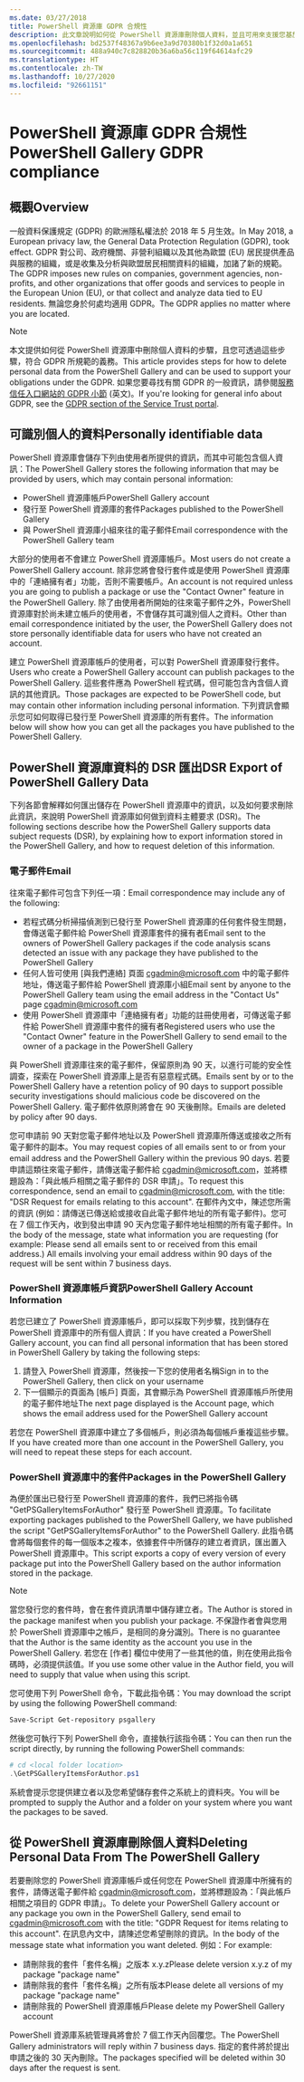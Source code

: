 ```yaml
---
ms.date: 03/27/2018
title: PowerShell 資源庫 GDPR 合規性
description: 此文章說明如何從 PowerShell 資源庫刪除個人資料，並且可用來支援您基於 GDPR 所承擔的義務。
ms.openlocfilehash: bd2537f48367a9b6ee3a9d70380b1f32d0a1a651
ms.sourcegitcommit: 488a940c7c828820b36a6ba56c119f64614afc29
ms.translationtype: HT
ms.contentlocale: zh-TW
ms.lasthandoff: 10/27/2020
ms.locfileid: "92661151"
---
```

# <a name="powershell-gallery-gdpr-compliance"></a><span data-ttu-id="19430-103">PowerShell 資源庫 GDPR 合規性</span><span class="sxs-lookup"><span data-stu-id="19430-103">PowerShell Gallery GDPR compliance</span></span>

## <a name="overview"></a><span data-ttu-id="19430-104">概觀</span><span class="sxs-lookup"><span data-stu-id="19430-104">Overview</span></span>

<span data-ttu-id="19430-105">一般資料保護規定 (GDPR) 的歐洲隱私權法於 2018 年 5 月生效。</span><span class="sxs-lookup"><span data-stu-id="19430-105">In May 2018, a European privacy law, the General Data Protection Regulation (GDPR), took effect.</span></span> <span data-ttu-id="19430-106">GDPR 對公司、政府機關、非營利組織以及其他為歐盟 (EU) 居民提供產品與服務的組織，或是收集及分析與歐盟居民相關資料的組織，加諸了新的規範。</span><span class="sxs-lookup"><span data-stu-id="19430-106">The GDPR imposes new rules on companies, government agencies, non-profits, and other organizations that offer goods and services to people in the European Union (EU), or that collect and analyze data tied to EU residents.</span></span> <span data-ttu-id="19430-107">無論您身於何處均適用 GDPR。</span><span class="sxs-lookup"><span data-stu-id="19430-107">The GDPR applies no matter where you are located.</span></span>

> [!NOTE]
> <span data-ttu-id="19430-108">本文提供如何從 PowerShell 資源庫中刪除個人資料的步驟，且您可透過這些步驟，符合 GDPR 所規範的義務。</span><span class="sxs-lookup"><span data-stu-id="19430-108">This article provides steps for how to delete personal data from the PowerShell Gallery and can be used to support your obligations under the GDPR.</span></span> <span data-ttu-id="19430-109">如果您要尋找有關 GDPR 的一般資訊，請參閱[服務信任入口網站的 GDPR 小節](https://servicetrust.microsoft.com/ViewPage/GDPRGetStarted) \(英文\)。</span><span class="sxs-lookup"><span data-stu-id="19430-109">If you're looking for general info about GDPR, see the [GDPR section of the Service Trust portal](https://servicetrust.microsoft.com/ViewPage/GDPRGetStarted).</span></span>

## <a name="personally-identifiable-data"></a><span data-ttu-id="19430-110">可識別個人的資料</span><span class="sxs-lookup"><span data-stu-id="19430-110">Personally identifiable data</span></span>

<span data-ttu-id="19430-111">PowerShell 資源庫會儲存下列由使用者所提供的資訊，而其中可能包含個人資訊：</span><span class="sxs-lookup"><span data-stu-id="19430-111">The PowerShell Gallery stores the following information that may be provided by users, which may contain personal information:</span></span>

- <span data-ttu-id="19430-112">PowerShell 資源庫帳戶</span><span class="sxs-lookup"><span data-stu-id="19430-112">PowerShell Gallery account</span></span>
- <span data-ttu-id="19430-113">發行至 PowerShell 資源庫的套件</span><span class="sxs-lookup"><span data-stu-id="19430-113">Packages published to the PowerShell Gallery</span></span>
- <span data-ttu-id="19430-114">與 PowerShell 資源庫小組來往的電子郵件</span><span class="sxs-lookup"><span data-stu-id="19430-114">Email correspondence with the PowerShell Gallery team</span></span>

<span data-ttu-id="19430-115">大部分的使用者不會建立 PowerShell 資源庫帳戶。</span><span class="sxs-lookup"><span data-stu-id="19430-115">Most users do not create a PowerShell Gallery account.</span></span> <span data-ttu-id="19430-116">除非您將會發行套件或是使用 PowerShell 資源庫中的「連絡擁有者」功能，否則不需要帳戶。</span><span class="sxs-lookup"><span data-stu-id="19430-116">An account is not required unless you are going to publish a package or use the "Contact Owner" feature in the PowerShell Gallery.</span></span> <span data-ttu-id="19430-117">除了由使用者所開始的往來電子郵件之外，PowerShell 資源庫對於尚未建立帳戶的使用者，不會儲存其可識別個人之資料。</span><span class="sxs-lookup"><span data-stu-id="19430-117">Other than email correspondence initiated by the user, the PowerShell Gallery does not store personally identifiable data for users who have not created an account.</span></span>

<span data-ttu-id="19430-118">建立 PowerShell 資源庫帳戶的使用者，可以對 PowerShell 資源庫發行套件。</span><span class="sxs-lookup"><span data-stu-id="19430-118">Users who create a PowerShell Gallery account can publish packages to the PowerShell Gallery.</span></span> <span data-ttu-id="19430-119">這些套件應為 PowerShell 程式碼，但可能包含內含個人資訊的其他資訊。</span><span class="sxs-lookup"><span data-stu-id="19430-119">Those packages are expected to be PowerShell code, but may contain other information including personal information.</span></span> <span data-ttu-id="19430-120">下列資訊會顯示您可如何取得已發行至 PowerShell 資源庫的所有套件。</span><span class="sxs-lookup"><span data-stu-id="19430-120">The information below will show how you can get all the packages you have published to the PowerShell Gallery.</span></span>

## <a name="dsr-export-of-powershell-gallery-data"></a><span data-ttu-id="19430-121">PowerShell 資源庫資料的 DSR 匯出</span><span class="sxs-lookup"><span data-stu-id="19430-121">DSR Export of PowerShell Gallery Data</span></span>

<span data-ttu-id="19430-122">下列各節會解釋如何匯出儲存在 PowerShell 資源庫中的資訊，以及如何要求刪除此資訊，來說明 PowerShell 資源庫如何做到資料主體要求 (DSR)。</span><span class="sxs-lookup"><span data-stu-id="19430-122">The following sections describe how the PowerShell Gallery supports data subject requests (DSR), by explaining how to export information stored in the PowerShell Gallery, and how to request deletion of this information.</span></span>

### <a name="email"></a><span data-ttu-id="19430-123">電子郵件</span><span class="sxs-lookup"><span data-stu-id="19430-123">Email</span></span>

<span data-ttu-id="19430-124">往來電子郵件可包含下列任一項：</span><span class="sxs-lookup"><span data-stu-id="19430-124">Email correspondence may include any of the following:</span></span>

- <span data-ttu-id="19430-125">若程式碼分析掃描偵測到已發行至 PowerShell 資源庫的任何套件發生問題，會傳送電子郵件給 PowerShell 資源庫套件的擁有者</span><span class="sxs-lookup"><span data-stu-id="19430-125">Email sent to the owners of PowerShell Gallery packages if the code analysis scans detected an issue with any package they have published to the PowerShell Gallery</span></span>
- <span data-ttu-id="19430-126">任何人皆可使用 [與我們連絡] 頁面 [cgadmin@microsoft.com](mailto:cgadmin@microsoft.com) 中的電子郵件地址，傳送電子郵件給 PowerShell 資源庫小組</span><span class="sxs-lookup"><span data-stu-id="19430-126">Email sent by anyone to the PowerShell Gallery team using the email address in the "Contact Us" page [cgadmin@microsoft.com](mailto:cgadmin@microsoft.com)</span></span>
- <span data-ttu-id="19430-127">使用 PowerShell 資源庫中「連絡擁有者」功能的註冊使用者，可傳送電子郵件給 PowerShell 資源庫中套件的擁有者</span><span class="sxs-lookup"><span data-stu-id="19430-127">Registered users who use the "Contact Owner" feature in the PowerShell Gallery to send email to the owner of a package in the PowerShell Gallery</span></span>

<span data-ttu-id="19430-128">與 PowerShell 資源庫往來的電子郵件，保留原則為 90 天，以進行可能的安全性調查，探索在 PowerShell 資源庫上是否有惡意程式碼。</span><span class="sxs-lookup"><span data-stu-id="19430-128">Emails sent by or to the PowerShell Gallery have a retention policy of 90 days to support possible security investigations should malicious code be discovered on the PowerShell Gallery.</span></span> <span data-ttu-id="19430-129">電子郵件依原則將會在 90 天後刪除。</span><span class="sxs-lookup"><span data-stu-id="19430-129">Emails are deleted by policy after 90 days.</span></span>

<span data-ttu-id="19430-130">您可申請前 90 天對您電子郵件地址以及 PowerShell 資源庫所傳送或接收之所有電子郵件的副本。</span><span class="sxs-lookup"><span data-stu-id="19430-130">You may request copies of all emails sent to or from your email address and the PowerShell Gallery within the previous 90 days.</span></span> <span data-ttu-id="19430-131">若要申請這類往來電子郵件，請傳送電子郵件給 [cgadmin@microsoft.com](mailto:cgadmin@microsoft.com)，並將標題設為：「與此帳戶相關之電子郵件的 DSR 申請」。</span><span class="sxs-lookup"><span data-stu-id="19430-131">To request this correspondence, send an email to [cgadmin@microsoft.com](mailto:cgadmin@microsoft.com), with the title: "DSR Request for emails relating to this account".</span></span> <span data-ttu-id="19430-132">在郵件內文中，陳述您所需的資訊 (例如：請傳送已傳送給或接收自此電子郵件地址的所有電子郵件)。您可在 7 個工作天內，收到發出申請 90 天內您電子郵件地址相關的所有電子郵件。</span><span class="sxs-lookup"><span data-stu-id="19430-132">In the body of the message, state what information you are requesting (for example: Please send all emails sent to or received from this email address.) All emails involving your email address within 90 days of the request will be sent within 7 business days.</span></span>

### <a name="powershell-gallery-account-information"></a><span data-ttu-id="19430-133">PowerShell 資源庫帳戶資訊</span><span class="sxs-lookup"><span data-stu-id="19430-133">PowerShell Gallery Account Information</span></span>

<span data-ttu-id="19430-134">若您已建立了 PowerShell 資源庫帳戶，即可以採取下列步驟，找到儲存在 PowerShell 資源庫中的所有個人資訊：</span><span class="sxs-lookup"><span data-stu-id="19430-134">If you have created a PowerShell Gallery account, you can find all personal information that has been stored in PowerShell Gallery by taking the following steps:</span></span>

1. <span data-ttu-id="19430-135">請登入 PowerShell 資源庫，然後按一下您的使用者名稱</span><span class="sxs-lookup"><span data-stu-id="19430-135">Sign in to the PowerShell Gallery, then click on your username</span></span>
2. <span data-ttu-id="19430-136">下一個顯示的頁面為 [帳戶] 頁面，其會顯示為 PowerShell 資源庫帳戶所使用的電子郵件地址</span><span class="sxs-lookup"><span data-stu-id="19430-136">The next page displayed is the Account page, which shows the email address used for the PowerShell Gallery account</span></span>

<span data-ttu-id="19430-137">若您在 PowerShell 資源庫中建立了多個帳戶，則必須為每個帳戶重複這些步驟。</span><span class="sxs-lookup"><span data-stu-id="19430-137">If you have created more than one account in the PowerShell Gallery, you will need to repeat these steps for each account.</span></span>

### <a name="packages-in-the-powershell-gallery"></a><span data-ttu-id="19430-138">PowerShell 資源庫中的套件</span><span class="sxs-lookup"><span data-stu-id="19430-138">Packages in the PowerShell Gallery</span></span>

<span data-ttu-id="19430-139">為便於匯出已發行至 PowerShell 資源庫的套件，我們已將指令碼 "GetPSGalleryItemsForAuthor" 發行至 PowerShell 資源庫。</span><span class="sxs-lookup"><span data-stu-id="19430-139">To facilitate exporting packages published to the PowerShell Gallery, we have published the script "GetPSGalleryItemsForAuthor" to the PowerShell Gallery.</span></span> <span data-ttu-id="19430-140">此指令碼會將每個套件的每一個版本之複本，依據套件中所儲存的建立者資訊，匯出置入 PowerShell 資源庫中。</span><span class="sxs-lookup"><span data-stu-id="19430-140">This script exports a copy of every version of every package put into the PowerShell Gallery based on the author information stored in the package.</span></span>

> [!NOTE]
> <span data-ttu-id="19430-141">當您發行您的套件時，會在套件資訊清單中儲存建立者。</span><span class="sxs-lookup"><span data-stu-id="19430-141">The Author is stored in the package manifest when you publish your package.</span></span> <span data-ttu-id="19430-142">不保證作者會與您用於 PowerShell 資源庫中之帳戶，是相同的身分識別。</span><span class="sxs-lookup"><span data-stu-id="19430-142">There is no guarantee that the Author is the same identity as the account you use in the PowerShell Gallery.</span></span> <span data-ttu-id="19430-143">若您在 [作者] 欄位中使用了一些其他的值，則在使用此指令碼時，必須提供該值。</span><span class="sxs-lookup"><span data-stu-id="19430-143">If you use some other value in the Author field, you will need to supply that value when using this script.</span></span>

<span data-ttu-id="19430-144">您可使用下列 PowerShell 命令，下載此指令碼：</span><span class="sxs-lookup"><span data-stu-id="19430-144">You may download the script by using the following PowerShell command:</span></span>

```powershell
Save-Script Get-repository psgallery
```

<span data-ttu-id="19430-145">然後您可執行下列 PowerShell 命令，直接執行該指令碼：</span><span class="sxs-lookup"><span data-stu-id="19430-145">You can then run the script directly, by running the following PowerShell commands:</span></span>

```powershell
# cd <local folder location>
.\GetPSGalleryItemsForAuthor.ps1
```

<span data-ttu-id="19430-146">系統會提示您提供建立者以及您希望儲存套件之系統上的資料夾。</span><span class="sxs-lookup"><span data-stu-id="19430-146">You will be prompted to supply the Author and a folder on your system where you want the packages to be saved.</span></span>

## <a name="deleting-personal-data-from-the-powershell-gallery"></a><span data-ttu-id="19430-147">從 PowerShell 資源庫刪除個人資料</span><span class="sxs-lookup"><span data-stu-id="19430-147">Deleting Personal Data From The PowerShell Gallery</span></span>

<span data-ttu-id="19430-148">若要刪除您的 PowerShell 資源庫帳戶或任何您在 PowerShell 資源庫中所擁有的套件，請傳送電子郵件給 cgadmin@microsoft.com，並將標題設為：「與此帳戶相關之項目的 GDPR 申請」。</span><span class="sxs-lookup"><span data-stu-id="19430-148">To delete your PowerShell Gallery account or any package you own in the PowerShell Gallery, send email to cgadmin@microsoft.com with the title: "GDPR Request for items relating to this account".</span></span> <span data-ttu-id="19430-149">在訊息內文中，請陳述您希望刪除的資訊。</span><span class="sxs-lookup"><span data-stu-id="19430-149">In the body of the message state what information you want deleted.</span></span> <span data-ttu-id="19430-150">例如：</span><span class="sxs-lookup"><span data-stu-id="19430-150">For example:</span></span>

- <span data-ttu-id="19430-151">請刪除我的套件「套件名稱」之版本 x.y.z</span><span class="sxs-lookup"><span data-stu-id="19430-151">Please delete version x.y.z of my package "package name"</span></span>
- <span data-ttu-id="19430-152">請刪除我的套件「套件名稱」之所有版本</span><span class="sxs-lookup"><span data-stu-id="19430-152">Please delete all versions of my package "package name"</span></span>
- <span data-ttu-id="19430-153">請刪除我的 PowerShell 資源庫帳戶</span><span class="sxs-lookup"><span data-stu-id="19430-153">Please delete my PowerShell Gallery account</span></span>

<span data-ttu-id="19430-154">PowerShell 資源庫系統管理員將會於 7 個工作天內回覆您。</span><span class="sxs-lookup"><span data-stu-id="19430-154">The PowerShell Gallery administrators will reply within 7 business days.</span></span>
<span data-ttu-id="19430-155">指定的套件將於提出申請之後的 30 天內刪除。</span><span class="sxs-lookup"><span data-stu-id="19430-155">The packages specified will be deleted within 30 days after the request is sent.</span></span>
